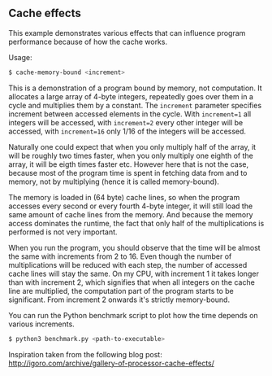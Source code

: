 ## Cache effects
This example demonstrates various effects that can influence program performance because of how the
cache works.

Usage:
```bash
$ cache-memory-bound <increment>
```

This is a demonstration of a program bound by memory, not computation. It allocates a large array of 4-byte
integers, repeatedly goes over them in a cycle and multiplies them by a constant. The `increment` parameter
specifies increment between accessed elements in the cycle. With `increment=1` all integers will be accessed,
with `increment=2` every other integer will be accessed, with `increment=16` only 1/16 of the integers will be
accessed.

Naturally one could expect that when you only multiply half of the array, it will be roughly two times faster, when you
only multiply one eighth of the array, it will be eigth times faster etc. However here that is not the case,
because most of the program time is spent in fetching data from and to memory, not by multiplying (hence it is
called memory-bound).

The memory is loaded in (64 byte) cache lines, so when the program accesses every second or every fourth 4-byte
integer, it will still load the same amount of cache lines from the memory. And because the memory
access dominates the runtime, the fact that only half of the multiplications is performed is not very important.

When you run the program, you should observe that the time will be almost the same with increments from 2 to 16.
Even though the number of multiplications will be reduced with each step, the number of accessed cache lines will
stay the same. On my CPU, with increment 1 it takes longer than with increment 2, which signifies that when all integers
on the cache line are multiplied, the computation part of the program starts to be significant.
From increment 2 onwards it's strictly memory-bound.


You can run the Python benchmark script to plot how the time depends on various increments.
```bash
$ python3 benchmark.py <path-to-executable>
```

Inspiration taken from the following blog post:
http://igoro.com/archive/gallery-of-processor-cache-effects/
